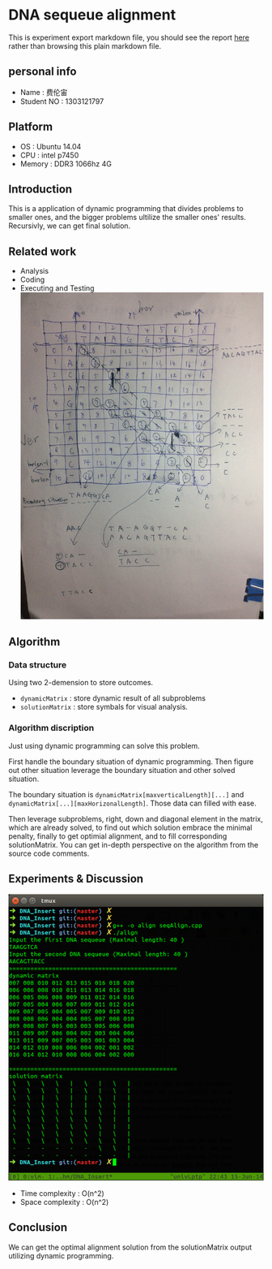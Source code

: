 DNA sequeue alignment
=====================

This is experiment export markdown file, you should see the report [here](https://github.com/Universefei/assignment/tree/master/Algorithm/DNA_align) rather than browsing this plain markdown file.

## personal info
* Name       : 费伦宙
* Student NO : 1303121797

## Platform
* OS         : Ubuntu 14.04
* CPU        : intel p7450
* Memory     : DDR3 1066hz 4G

## Introduction
This is a application of dynamic programming that divides problems to smaller ones, and the bigger problems ultilize the smaller ones' results. Recursivly, we can get final solution.

## Related work
* Analysis
* Coding
* Executing and Testing
![draft](https://raw.githubusercontent.com/Universefei/assignment/master/Algorithm/DNA_align/figure/draft.jpg)

## Algorithm

### Data structure
Using two 2-demension to store outcomes.
* `dynamicMatrix`     :  store dynamic result of all subproblems
* `solutionMatrix`    :  store symbals for visual analysis.

### Algorithm discription
Just using dynamic programming can solve this problem.

First handle the boundary situation of dynamic programming.  Then figure out other situation leverage the boundary situation and other solved situation.

The boundary situation is `dynamicMatrix[maxverticalLength][...]` and `dynamicMatrix[...][maxHorizonalLength]`. Those data can filled with ease.

Then leverage subproblems, right, down and diagonal element in the matrix, which are already solved, to find out which solution embrace the minimal penalty, finally to get optimial alignment, and to fill corresponding solutionMatrix.
You can get in-depth perspective on the algorithm from the source code comments.

## Experiments & Discussion
![outcomes](https://raw.githubusercontent.com/Universefei/assignment/master/Algorithm/DNA_align/figure/2014-06-15%2022:43:45%20%E7%9A%84%E5%B1%8F%E5%B9%95%E6%88%AA%E5%9B%BE.png)

* Time complexity  : O(n^2)
* Space complexity : O(n^2)

## Conclusion
We can get the optimal alignment solution from the solutionMatrix output utilizing dynamic programming.

